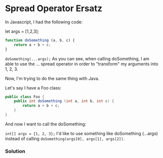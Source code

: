 Spread Operator Ersatz
======================

In Javascript, I had the following code:

let args = [1,2,3];

```JavaScript
function doSomething (a, b, c) {
    return a + b + c;
}
```

`doSomething(...args);`
As you can see, when calling doSomething, I am able to use the ... spread operator in order to "transform" my arguments into 1, 2, 3.

Now, I'm trying to do the same thing with Java.

Let's say I have a Foo class:

```Java
public class Foo {
    public int doSomething (int a, int b, int c) {
        return a + b + c;
    }
}
```

And now I want to call the doSomething:

`int[] args = {1, 2, 3};`
I'd like to use something like doSomething (...args) instead of calling `doSomething(args[0], args[1], args[2])`.

### Solution
